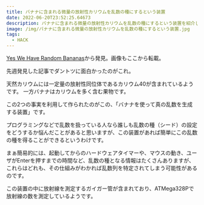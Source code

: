 ```yaml
---
title: バナナに含まれる微量の放射性カリウムを乱数の種にするという装置
date: 2022-06-20T23:52:25.64673
description: バナナに含まれる微量の放射性カリウムを乱数の種にするという装置を紹介します
image: /img/バナナに含まれる微量の放射性カリウムを乱数の種にするという装置.jpg
tags:
  - HACK
---
```

[Yes We Have Random Bananas](https://hackaday.com/2022/06/12/yes-we-have-random-bananas/)から発見。画像もここから転載。

先週発見した記事でダントツに面白かったのがこれ。

天然カリウムには一定量の放射性同位体であるカリウム40が含まれているようです。
一方バナナはカリウムを多く含む果物です。

この2つの事実を利用して作られたのがこの、「バナナを使って真の乱数を生成する装置」です。

プログラミングなどで乱数を扱っている人なら誰しも乱数の種（シード）の設定をどうするか悩んだことがあると思いますが、この装置があれば簡単にこの乱数の種を得ることができるというわけです。

まぁ簡易的には、起動してからのハードウェアタイマーや、マウスの動き、ユーザがEnterを押すまでの時間など、乱数の種となる情報はたくさんありますが、これらはどれも、その仕組みがわかれば乱数列を特定されてしまう可能性があるのです。

この装置の中に放射線を測定するガイガー管が含まれており、ATMega328Pで放射線の数を測定しているようです。



